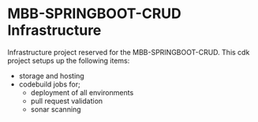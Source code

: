 # MBB-SPRINGBOOT-CRUD Infrastructure

Infrastructure project reserved for the MBB-SPRINGBOOT-CRUD. This cdk project setups up the following items:

* storage and hosting
* codebuild jobs for;
  * deployment of all environments
  * pull request validation
  * sonar scanning